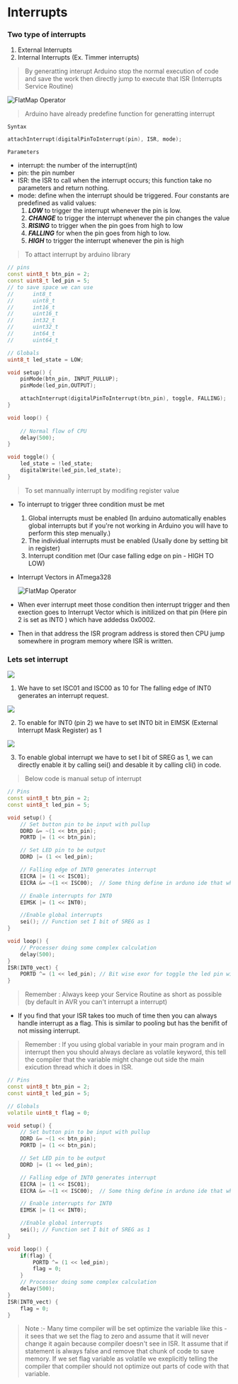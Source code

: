 # Interrupts

### Two type of interrupts
1. External Interrupts
2. Internal Interrupts (Ex. Timmer interrupts)

>By generatting interupt Arduino stop the normal execution of code and save the work then directly jump to execute that ISR (Interrupts Service Routine)

![FlatMap Operator](../Assets/interupt_data_flow.png)

> Arduino have already predefine function for generatting interrupt

`Syntax`
```c++
attachInterrupt(digitalPinToInterrupt(pin), ISR, mode);
```
`Parameters`

* interrupt: the number of the interrupt(int)
* pin: the pin number
* ISR: the ISR to call when the interrupt occurs; this function take no parameters and return nothing.
* mode: define when the interrupt should be triggered. Four constants are predefined as valid values:
  1. **_LOW_** to trigger the interrupt whenever the pin is low.
  2. **_CHANGE_** to trigger the interrupt whenever the pin changes the value
  3. **_RISING_** to trigger when the pin goes from high to low
  4. **_FALLING_** for when the pin goes from high to low.
  5. **_HIGH_** to trigger the interrupt whenever the pin is high


>To attact interrupt by arduino library

```c++
// pins
const uint8_t btn_pin = 2;
const uint8_t led_pin = 5;
// to save space we can use
//      int8_t
//      uint8_t
//      int16_t
//      uint16_t
//      int32_t
//      uint32_t
//      int64_t
//      uint64_t

// Globals
uint8_t led_state = LOW;

void setup() {
    pinMode(btn_pin, INPUT_PULLUP);
    pinMode(led_pin,OUTPUT);

    attachInterrupt(digitalPinToInterrupt(btn_pin), toggle, FALLING);
}

void loop() {
    
    // Normal flow of CPU
    delay(500);
}

void toggle() {
    led_state = !led_state;
    digitalWrite(led_pin,led_state);
}
```

>To set mannually interrupt by modifing register value

* To interrupt to trigger three condition must be met
  1. Global interrupts must be enabled (In arduino automatically enables global interrupts but if you're not working in Arduino you will have to perform this step menually.)
  2. The individual interrupts must be enabled (Usally done by setting bit in register)
  3. Interrupt condition met (Our case falling edge on pin - HIGH TO LOW)

* Interrupt Vectors in ATmega328
  
   ![FlatMap Operator](../Assets/atmega_interrupt_vector.png)

* When ever interrupt meet those condition then interrupt trigger and then exection goes to Interrupt Vector which is initilized on that pin (Here pin 2 is set as INT0 ) which have addedss 0x0002.
* Then in that address the ISR program address is stored then CPU jump somewhere in program memory where ISR is written.


### Lets set interrupt

![](../Assets/atmega_external_interupt_control_register.png)

1. We have to set ISC01 and ISC00 as 10 for The falling edge of INT0 generates an interrupt request.

![](../Assets/atmega_external_interrupt_mask_register.png)

2. To enable for INT0 (pin 2) we have to set INT0 bit in EIMSK (External Interrupt Mask Register) as 1

![](../Assets/AVR_status_register.png)

3. To enable global interrupt we have to set I bit of SREG as 1, we can directly enable it by calling sei() and desable it by calling cli() in code.

> Below code is manual setup of interrupt

```c++
// Pins
const uint8_t btn_pin = 2;
const uint8_t led_pin = 5;

void setup() {
    // Set button pin to be input with pullup
    DDRD &= ~(1 << btn_pin);
    PORTD |= (1 << btn_pin);

    // Set LED pin to be output
    DDRD |= (1 << led_pin);

    // Falling edge of INT0 generates interrupt
    EICRA |= (1 << ISC01);
    EICRA &= ~(1 << ISC00);  // Some thing define in arduno ide that why we can directly using name as ISCxx --> some number (bit position)

    // Enable interrupts for INT0
    EIMSK |= (1 << INT0);

    //Enable global interrupts
    sei(); // Function set I bit of SREG as 1
}

void loop() {
    // Processer doing some complex calculation
    delay(500);
}
ISR(INT0_vect) {
    PORTD ^= (1 << led_pin); // Bit wise exor for toggle the led pin with one line
}

```

>Remember : Always keep your Service Routine as short as possible (by default in AVR you can't interrupt a interrupt)

* If you find that your ISR takes too much of time then you can always handle interrupt as a flag. This is similar to pooling but has the benifit of not missing interrupt.

> Remember : If you using global variable in your main program and in interrupt then you should always declare as volatile keyword, this tell the compiler that the variable might change out side the main exicution thread which it does in ISR. 

```c++
// Pins
const uint8_t btn_pin = 2;
const uint8_t led_pin = 5;

// Globals
volatile uint8_t flag = 0;

void setup() {
    // Set button pin to be input with pullup
    DDRD &= ~(1 << btn_pin);
    PORTD |= (1 << btn_pin);

    // Set LED pin to be output
    DDRD |= (1 << led_pin);

    // Falling edge of INT0 generates interrupt
    EICRA |= (1 << ISC01);
    EICRA &= ~(1 << ISC00);  // Some thing define in arduno ide that why we can directly using name as ISCxx --> some number (bit position)

    // Enable interrupts for INT0
    EIMSK |= (1 << INT0);

    //Enable global interrupts
    sei(); // Function set I bit of SREG as 1
}

void loop() {
    if(flag) {
        PORTD ^= (1 << led_pin);
        flag = 0;
    }
    // Processer doing some complex calculation
    delay(500);
}
ISR(INT0_vect) {
    flag = 0;
}

```
> Note :- Many time compiler will be set optimize the variable like this - it sees that we set the flag to zero and assume that it will never change it again because compiler doesn't see in ISR. It assume that if statement is always false and remove that chunk of code to save memory. If we set flag variable as volatile we exeplicitly telling the compiler that compiler should not optimize out parts of code with that variable.





